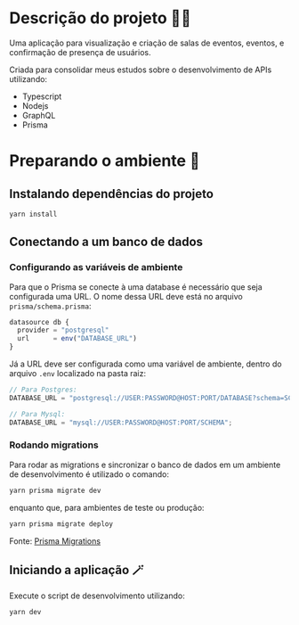 # Descrição do projeto 💁‍♂️

Uma aplicação para visualização e criação de salas de eventos, eventos, e confirmação de presença de usuários.

Criada para consolidar meus estudos sobre o desenvolvimento de APIs utilizando:

- Typescript
- Nodejs
- GraphQL
- Prisma

# Preparando o ambiente 🔨

## Instalando dependências do projeto

```bash
yarn install
```

## Conectando a um banco de dados

### Configurando as variáveis de ambiente

Para que o Prisma se conecte à uma database é necessário que seja configurada uma URL.
O nome dessa URL deve está no arquivo `prisma/schema.prisma`:

```javascript
datasource db {
  provider = "postgresql"
  url      = env("DATABASE_URL")
}
```

Já a URL deve ser configurada como uma variável de ambiente, dentro do arquivo `.env` localizado na pasta raiz:

```javascript
// Para Postgres:
DATABASE_URL = "postgresql://USER:PASSWORD@HOST:PORT/DATABASE?schema=SCHEMA";

// Para Mysql:
DATABASE_URL = "mysql://USER:PASSWORD@HOST:PORT/SCHEMA";
```

### Rodando migrations

Para rodar as migrations e sincronizar o banco de dados em um ambiente de desenvolvimento é utilizado o comando:

```bash
yarn prisma migrate dev
```

enquanto que, para ambientes de teste ou produção:

```bash
yarn prisma migrate deploy
```

Fonte: [Prisma Migrations](https://www.prisma.io/docs/concepts/components/prisma-migrate)

## Iniciando a aplicação 🪄

Execute o script de desenvolvimento utilizando:

```bash
yarn dev
```
